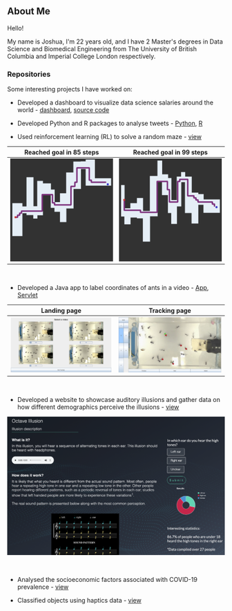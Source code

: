 ## About Me

Hello!

My name is Joshua, I'm 22 years old, and I have 2 Master's degrees in Data Science and Biomedical Engineering from The University of British Columbia and Imperial College London respectively.

### Repositories

Some interesting projects I have worked on:

- Developed a dashboard to visualize data science salaries around the world - [dashboard](https://datasci-salaries-py.herokuapp.com/), [source code](https://github.com/UBC-MDS/datasci_salaries_py)

- Developed Python and R packages to analyse tweets - [Python](https://github.com/UBC-MDS/pytextprep), [R](https://github.com/UBC-MDS/textprepr)

- Used reinforcement learning (RL) to solve a random maze - [view](https://github.com/joshsia/random-maze-rl)

Reached goal in 85 steps             |  Reached goal in 99 steps
:-------------------------:|:-------------------------:
![solved-maze1](https://github.com/joshsia/random-maze-rl/blob/main/solved-maze2.png)  |  ![solved-maze2](https://github.com/joshsia/random-maze-rl/blob/main/solved-maze3.png)

<br />

- Developed a Java app to label coordinates of ants in a video - [App](https://github.com/joshsia/Ants), [Servlet](https://github.com/joshsia/AntsServlet)

Landing page             |  Tracking page
:-------------------------:|:-------------------------:
![landing-page](https://github.com/joshsia/Ants/blob/main/ui_images/landing-page.png)  |  ![tracking-page](https://github.com/joshsia/Ants/blob/main/ui_images/tracking-page.png)

<br />

- Developed a website to showcase auditory illusions and gather data on how different demographics perceive the illusions - [view](https://github.com/joshsia/auditory-illusions)

![illusion-page](https://github.com/joshsia/auditory-illusions/blob/main/ui_img/illusion-page.png)

<br />

- Analysed the socioeconomic factors associated with COVID-19 prevalence - [view](https://github.com/UBC-MDS/DSCI_522_US_social_determinants_of_health_by_county)

- Classified objects using haptics data - [view](https://github.com/joshsia/haptics-classification)
